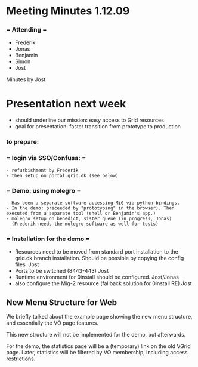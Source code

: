 # Meeting Minutes 1.12.09

### = Attending =

  - Frederik
  - Jonas
  - Benjamin
  - Simon
  - Jost

Minutes by Jost

# Presentation next week

  - should underline our mission: easy access to Grid resources
  - goal for presentation: faster transition from prototype to production

### to prepare:

### = login via SSO/Confusa:  =

    - refurbishment by Frederik
    - then setup on portal.grid.dk (see below)

### = Demo: using molegro =

    - Has been a separate software accessing MiG via python bindings.
    - In the demo: preceeded by "prototyping" in the browser). Then executed from a separate tool (shell or Benjamin's app.)
    - molegro setup on benedict, sister queue (in progress, Jonas)
      (Frederik needs the molegro software as well for tests)

### = Installation for the demo =

  - Resources need to be moved from standard port installation to the grid.dk branch installation. Should be possible by copying the config files. Jost
  - Ports to be switched (8443-443) Jost
  - Runtime environment for 0install should be configured. Jost/Jonas
  - also configure the Mig-2 resource (fallback solution for 0install RE) Jost

## New Menu Structure for Web

We briefly talked about the example page showing the new menu structure, and essentially the VO page features. 

This new structure will not be implemented for the demo, but afterwards.

For the demo, the statistics page will be a (temporary) link on the old VGrid page. Later, statistics will be filtered by VO membership, including access restrictions.